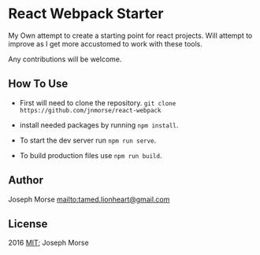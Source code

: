 # React Webpack Starter

My Own attempt to create a starting point for react projects.  Will attempt to
improve as I get more accustomed to work with these tools.

Any contributions will be welcome.

## How To Use

-   First will need to clone the repository.
    `git clone https://github.com/jnmorse/react-webpack`

-   install needed packages by running `npm install`.

-   To start the dev server run `npm run serve`.

-   To build production files use `npm run build`.

## Author

Joseph Morse <mailto:tamed.lionheart@gmail.com>

## License

2016 [MIT](LICENSE); Joseph Morse
